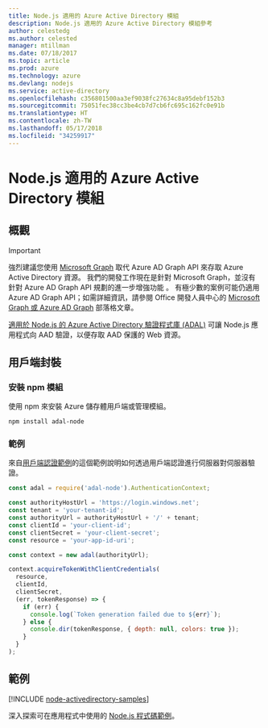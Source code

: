 ```yaml
---
title: Node.js 適用的 Azure Active Directory 模組
description: Node.js 適用的 Azure Active Directory 模組參考
author: celestedg
ms.author: celested
manager: mtillman
ms.date: 07/18/2017
ms.topic: article
ms.prod: azure
ms.technology: azure
ms.devlang: nodejs
ms.service: active-directory
ms.openlocfilehash: c356801500aa3ef9038fc27634c8a95debf152b3
ms.sourcegitcommit: 75051fec38cc3be4cb7d7cb6fc695c162fc0e91b
ms.translationtype: HT
ms.contentlocale: zh-TW
ms.lasthandoff: 05/17/2018
ms.locfileid: "34259917"
---
```

# <a name="azure-active-directory-modules-for-nodejs"></a>Node.js 適用的 Azure Active Directory 模組

## <a name="overview"></a>概觀

> [!IMPORTANT]
> 強烈建議您使用 [Microsoft Graph](https://graph.microsoft.io/) 取代 Azure AD Graph API 來存取 Azure Active Directory 資源。 我們的開發工作現在是針對 Microsoft Graph，並沒有針對 Azure AD Graph API 規劃的進一步增強功能 。 有極少數的案例可能仍適用 Azure AD Graph API；如需詳細資訊，請參閱 Office 開發人員中心的 [Microsoft Graph 或 Azure AD Graph](https://dev.office.com/blogs/microsoft-graph-or-azure-ad-graph) 部落格文章。

[適用於 Node.js 的 Azure Active Directory 驗證程式庫 (ADAL)](https://www.npmjs.com/package/adal-node) 可讓 Node.js 應用程式向 AAD 驗證，以便存取 AAD 保護的 Web 資源。

## <a name="client-package"></a>用戶端封裝

### <a name="install-the-npm-modules"></a>安裝 npm 模組

使用 npm 來安裝 Azure 儲存體用戶端或管理模組。

```bash
npm install adal-node
```   

### <a name="example"></a>範例

來自[用戶端認證範例](https://github.com/MSOpenTech/azure-activedirectory-library-for-nodejs/blob/master/sample/client-credentials-sample.js)的這個範例說明如何透過用戶端認證進行伺服器對伺服器驗證。

```javascript
const adal = require('adal-node').AuthenticationContext;

const authorityHostUrl = 'https://login.windows.net';
const tenant = 'your-tenant-id';
const authorityUrl = authorityHostUrl + '/' + tenant;
const clientId = 'your-client-id';
const clientSecret = 'your-client-secret';
const resource = 'your-app-id-uri';

const context = new adal(authorityUrl);

context.acquireTokenWithClientCredentials(
  resource,
  clientId,
  clientSecret,
  (err, tokenResponse) => {
    if (err) {
      console.log(`Token generation failed due to ${err}`);
    } else {
      console.dir(tokenResponse, { depth: null, colors: true });
    }
  }
);
```

## <a name="samples"></a>範例

[!INCLUDE [node-activedirectory-samples](../docs-ref-conceptual/includes/activedirectory-samples.md)]

深入探索可在應用程式中使用的 [Node.js 程式碼範例](https://azure.microsoft.com/resources/samples/?platform=nodejs)。
